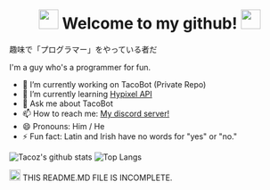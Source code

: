 <div align="center">
  <h1> <img src="https://cdn.discordapp.com/emojis/743099804279898143.gif?v=1" width="35px"> Welcome to my github! <img src="https://cdn.discordapp.com/emojis/743099804279898143.gif?v=1" width="35px">
  </h1>
</div>


趣味で「プログラマー」をやっている者だ

I'm a guy who's a programmer for fun.

- 🔭 I’m currently working on TacoBot (Private Repo)
- 🌱 I’m currently learning [Hypixel API](https://hypixel.net/threads/guide-using-the-hypixel-api-with-python.2596749/)
- 💬 Ask me about TacoBot
- 📫 How to reach me: [My discord server!](https//discord.io/tacoz)
- 😄 Pronouns: Him / He
- ⚡ Fun fact: Latin and Irish have no words for "yes" or "no."
<!-- - 👯 I’m looking to collaborate on N/A
- 🤔 I’m looking for help with N/A
-->


![Tacoz's github stats](https://github-readme-stats.vercel.app/api?username=nottacoz&count_private=true&include_all_commits=true&show_icons=true&theme=chartreuse-dark)
![Top Langs](https://github-readme-stats.vercel.app/api/top-langs/?username=nottacoz&layout=compact&theme=chartreuse-dark)

<img src="https://media.tenor.com/images/ef1cfa38bfa0d9d01fa77d3166dfa9a9/tenor.gif" width="20px"> THIS README.MD FILE IS INCOMPLETE.

<!--
**NotTacoz/NotTacoz** is a ✨ _special_ ✨ repository because its `README.md` (this file) appears on your GitHub profile.

NotTacoz 2020 DO NOT USE / DISTRUBUTE
-->
